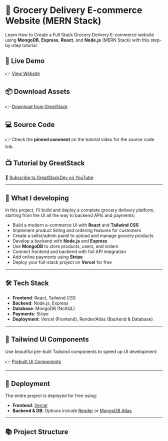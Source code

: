 # 🛒 Grocery Delivery E-commerce Website (MERN Stack)

Learn How to Create a Full Stack Grocery Delivery E-commerce website using **MongoDB**, **Express**, **React**, and **Node.js** (MERN Stack) with this step-by-step tutorial.

## 🔗 Live Demo

👉 [View Website](https://greencart-gs.vercel.app)

## 📦 Download Assets

👉 [Download from GreatStack](https://greatstack.dev/assets/grocery...)

## 💻 Source Code

👉 Check the **pinned comment** on the tutorial video for the source code link.

## 📺 Tutorial by GreatStack

🔔 [Subscribe to GreatStackDev on YouTube](https://www.youtube.com/@GreatStackDev)

---

## 🧠 What I developing

In this project, I'll build and deploy a complete grocery delivery platform, starting from the UI all the way to backend APIs and payments:

- Build a modern e-commerce UI with **React** and **Tailwind CSS**
- Implement product listing and ordering features for customers
- Create a seller/admin panel to upload and manage grocery products
- Develop a backend with **Node.js** and **Express**
- Use **MongoDB** to store products, users, and orders
- Connect frontend and backend with full API integration
- Add online payments using **Stripe**
- Deploy your full-stack project on **Vercel** for free

---

## 🛠️ Tech Stack

- **Frontend**: React, Tailwind CSS
- **Backend**: Node.js, Express
- **Database**: MongoDB (NoSQL)
- **Payments**: Stripe
- **Deployment**: Vercel (Frontend), Render/Atlas (Backend & Database)

---

## 🧩 Tailwind UI Components

Use beautiful pre-built Tailwind components to speed up UI development:

👉 [Prebuilt UI Components](https://prebuiltui.com/components)

---

## 🚀 Deployment

The entire project is deployed for free using:

- **Frontend**: [Vercel](https://vercel.com)
- **Backend & DB**: Options include [Render](https://render.com) or [MongoDB Atlas](https://www.mongodb.com/cloud/atlas)

---

## 📚 Project Structure


